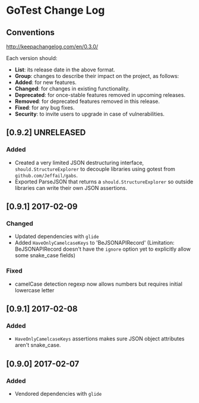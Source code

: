 # GoTest Change Log

## Conventions
http://keepachangelog.com/en/0.3.0/

Each version should:
- **List**: its release date in the above format.
- **Group**: changes to describe their impact on the project, as follows:
- **Added**: for new features.
- **Changed**: for changes in existing functionality.
- **Deprecated**: for once-stable features removed in upcoming releases.
- **Removed**: for deprecated features removed in this release.
- **Fixed**: for any bug fixes.
- **Security**: to invite users to upgrade in case of vulnerabilities.

## [0.9.2] UNRELEASED
### Added
- Created a very limited JSON destructuring interface, `should.StructureExplorer` to decouple libraries using gotest from `github.com/Jeffail/gabs`.
- Exported ParseJSON that returns a `should.StructureExplorer` so outside libraries can write their own JSON assertions.

## [0.9.1] 2017-02-09
### Changed
- Updated dependencies with `glide`
- Added `HaveOnlyCamelcaseKeys` to 'BeJSONAPIRecord' (Limitation: BeJSONAPIRecord doesn't have the `ignore` option yet to explicitly allow some snake_case fields)

### Fixed
- camelCase detection regexp now allows numbers but requires initial lowercase letter

## [0.9.1] 2017-02-08
### Added
- `HaveOnlyCamelcaseKeys` assertions makes sure JSON object attributes aren't snake_case.

## [0.9.0] 2017-02-07
### Added
- Vendored dependencies with `glide`

